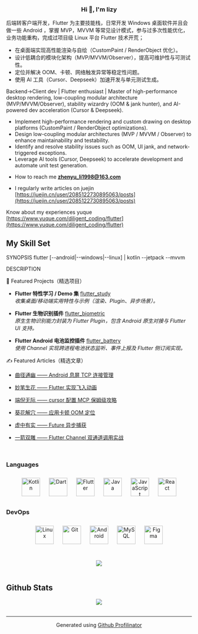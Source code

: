 
  

### <div align="center">Hi 👋, I'm lizy
后端转客户端开发，Flutter 为主要技能栈，日常开发 Windows 桌面软件并且会做一些 Android ，掌握 MVP，MVVM 等常见设计模式，参与过多次性能优化，业务功能重构，完成过项目级 Linux 平台 Flutter 技术开荒；
- 在桌面端实现高性能渲染与自绘（CustomPaint / RenderObject 优化）。  
- 设计低耦合的模块化架构（MVP/MVVM/Observer），提高可维护性与可测试性。  
- 定位并解决 OOM、卡顿、网络触发异常等稳定性问题。  
- 使用 AI 工具（Cursor、Deepseek）加速开发与单元测试生成。

Backend→Client dev | Flutter enthusiast | Master of high-performance desktop rendering, low-coupling modular architecture (MVP/MVVM/Observer), stability wizardry (OOM & jank hunter), and AI-powered dev acceleration (Cursor & Deepseek).
- Implement high-performance rendering and custom drawing on desktop platforms (CustomPaint / RenderObject optimizations).
- Design low-coupling modular architectures (MVP / MVVM / Observer) to enhance maintainability and testability.
- Identify and resolve stability issues such as OOM, UI jank, and network-triggered exceptions.
- Leverage AI tools (Cursor, Deepseek) to accelerate development and automate unit test generation.


</div>  
  


- How to reach me **zhenyu_li1998@163.com**  
  

-  I regularly write articles on juejin [https://juejin.cn/user/2085122730895063/posts](https://juejin.cn/user/2085122730895063/posts)

 Know about my experiences yuque [https://www.yuque.com/diligent_coding/flutter](https://www.yuque.com/diligent_coding/flutter)
  



## My Skill Set  

SYNOPSIS
flutter [--android|--windows|--linux] | kotlin --jetpack --mvvm

DESCRIPTION

🚀 Featured Projects（精选项目）

- **Flutter 特性学习 / Demo 集** 
  [flutter_study](https://github.com/lizy-coding/flutter_study)  
  _收集桌面/移动端实用特性与示例（渲染、Plugin、异步场景）。_

  
- **Flutter 生物识别插件** 
  [flutter_biometric](https://github.com/lizy-coding/flutter_biometric)  
  _原生生物识别能力封装为 Flutter Plugin，包含 Android 原生对接与 Flutter UI 支持。_


- **Flutter Android 电池监控插件**
  [flutter_battery](https://github.com/lizy-coding/flutter_battery)  
  _使用 Channel 实现跨进程电池状态监听、事件上报及 Flutter 侧订阅实现。_


✍️ Featured Articles（精选文章）
- [曲径通幽 —— Android 息屏 TCP 连接管理](http://juejin.cn/post/7532580697925845028)

- [妙笔生花 —— Flutter 实现飞入动画](https://juejin.cn/post/7559959596471746595)

- [端倪无际 —— cursor 配置 MCP 保姆级攻略](https://juejin.cn/post/7486738482275958810)

- [葵花解穴 —— 应用卡顿 OOM 定位](https://juejin.cn/post/7387662864121036838)

- [虚中有实 —— Future 异步捕获  ](https://juejin.cn/post/7350586974908563475)

- [一箭双雕 —— Flutter Channel 双通道调用实战](https://juejin.cn/post/7505042954198319141)

<br/>  

### Languages   
<div align="center">  
  <a href="https://kotlinlang.org/" target="_blank"><img style="margin: 10px" src="https://profilinator.rishav.dev/skills-assets/kotlinlang-icon.svg" alt="Kotlin" height="50" /></a>  
  <a href="https://dart.dev/" target="_blank"><img style="margin: 10px" src="https://profilinator.rishav.dev/skills-assets/dartlang-icon.svg" alt="Dart" height="50" /></a>  
  <a href="https://flutter.dev/" target="_blank"><img style="margin: 10px" src="https://profilinator.rishav.dev/skills-assets/flutterio-icon.svg" alt="Flutter" height="50" /></a>  
  <a href="https://www.java.com/" target="_blank"><img style="margin: 10px" src="https://profilinator.rishav.dev/skills-assets/java-original-wordmark.svg" alt="Java" height="50" /></a>  
  <a href="https://developer.mozilla.org/en-US/docs/Web/JavaScript" target="_blank"><img style="margin: 10px" src="https://profilinator.rishav.dev/skills-assets/javascript-original.svg" alt="JavaScript" height="50" /></a>
  <a href="https://reactjs.org/" target="_blank"><img style="margin: 10px" src="https://profilinator.rishav.dev/skills-assets/react-original-wordmark.svg" alt="React" height="50" /></a>  
</div>




### DevOps  
<div align="center">  
<a href="https://www.linux.org/" target="_blank"><img style="margin: 10px" src="https://profilinator.rishav.dev/skills-assets/linux-original.svg" alt="Linux" height="50" /></a>  
<a href="https://github.com/" target="_blank"><img style="margin: 10px" src="https://profilinator.rishav.dev/skills-assets/git-scm-icon.svg" alt="Git" height="50" /></a>  
<a href="https://www.android.com/intl/en_in/" target="_blank"><img style="margin: 10px" src="https://profilinator.rishav.dev/skills-assets/android-original-wordmark.svg" alt="Android" height="50" /></a>  
<a href="https://www.mysql.com/" target="_blank"><img style="margin: 10px" src="https://profilinator.rishav.dev/skills-assets/mysql-original-wordmark.svg" alt="MySQL" height="50" /></a>  
<a href="https://www.figma.com/" target="_blank"><img style="margin: 10px" src="https://profilinator.rishav.dev/skills-assets/figma-icon.svg" alt="Figma" height="50" /></a>  
</div>

</td></tr></table>  

<br/>  


  

<br/>  



  



<div align="center">
<img src="https://komarev.com/ghpvc/?username=lizy-coding&&style=flat-square" align="center" />
</div>  
  

<br/>  


## Github Stats  
<div align="center"><img src="https://github-readme-stats.vercel.app/api?username=lizy-coding&show_icons=true&count_private=true&hide_border=true" align="center" /></div>  

<br/>  


----
<div align="center">Generated using <a href="https://profilinator.rishav.dev/" target="_blank">Github Profilinator</a></div>
